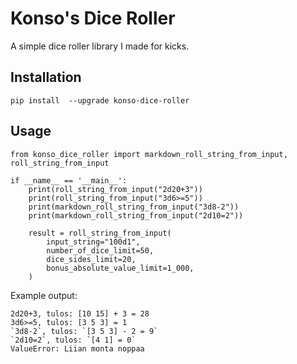 # Konso's Dice Roller
A simple dice roller library I made for kicks.

## Installation
`pip install  --upgrade konso-dice-roller`

## Usage
```
from konso_dice_roller import markdown_roll_string_from_input, roll_string_from_input

if __name__ == '__main__':
    print(roll_string_from_input("2d20+3"))
    print(roll_string_from_input("3d6>=5"))
    print(markdown_roll_string_from_input("3d8-2"))
    print(markdown_roll_string_from_input("2d10=2"))

    result = roll_string_from_input(
        input_string="100d1",
        number_of_dice_limit=50,
        dice_sides_limit=20,
        bonus_absolute_value_limit=1_000,
    )

```
Example output:
```
2d20+3, tulos: [10 15] + 3 = 28
3d6>=5, tulos: [3 5 3] = 1
`3d8-2`, tulos: `[3 5 3] - 2 = 9`
`2d10=2`, tulos: `[4 1] = 0`
ValueError: Liian monta noppaa
```
